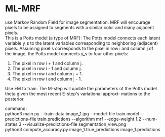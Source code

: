 # ML-MRF
use Markov Random Field for image segmentation. MRF will encourage pixels to be assigned to segments with a similar color and many adjacent pixels.  
This is a Potts model (a type of MRF): The Potts model connects each latent variable y_s to the latent variables corresponding to neighboring (adjacent) pixels. Assuming pixel s corresponds to the pixel in row i and column j of the image, the Potts model connects y_s to four other pixels:  
1. The pixel in row i + 1 and column j.  
2. The pixel in row i - 1 and column j.  
3. The pixel in row i and column j + 1.  
4. The pixel in row i and column j - 1.  
  
Use EM to train: The M-step will update the parameters of the Potts model theta given the most recent E-step's variational approxi-
mations to the posterior.  

command:  
python3 main.py --train-data image_1.jpg --model-file train.model --predictions-file train.predictions --algorithm mrf --edge-weight 1.2 --num-states 3 --visualize-predictions-file segmentation_view.png  
python3 compute_accuracy.py image_1.true_predictions image_1.predictions  

